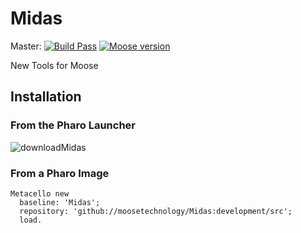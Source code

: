 # Midas

Master: [![Build Pass](https://api.travis-ci.com/moosetechnology/Midas.svg?branch=master)](https://travis-ci.com/github/moosetechnology/Midas)
[![Moose version](https://img.shields.io/badge/Moose-8-%23aac9ff.svg)](https://github.com/moosetechnology/Moose)

New Tools for Moose

## Installation

### From the Pharo Launcher

![downloadMidas](https://user-images.githubusercontent.com/6225039/83118958-5bf9e680-a0cf-11ea-8a17-66d101995d27.gif)

### From a Pharo Image

```smalltalk
Metacello new
  baseline: 'Midas';
  repository: 'github://moosetechnology/Midas:development/src';
  load.
```
